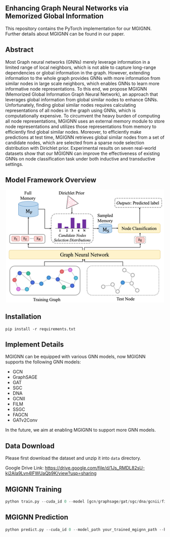 ## Enhancing Graph Neural Networks via Memorized Global Information

This repository contains the PyTorch implementation for our MGIGNN. Further details about MGIGNN can be found in our paper.

## Abstract

Most Graph neural networks (GNNs) merely leverage information in a limited range of local neighbors, which is not able to capture long-range dependencies or global information in the graph. However, extending information to the whole graph provides GNNs with more information from similar nodes in large scale neighbors, which enables GNNs to learn more informative node representations. To this end, we propose MGIGNN (Memorized Global Information Graph Neural Network), an approach that leverages global information from global similar nodes to enhance GNNs. Unfortunately, finding global similar nodes requires calculating representations of all nodes in the graph using GNNs, which is computationally expensive. To circumvent the heavy burden of computing all node representations, MGIGNN uses an external memory module to store node representations and utilizes those representations from memory to efficiently find global similar nodes. Moreover, to efficiently make predictions at test time, MGIGNN retrieves global similar nodes from a set of candidate nodes, which are selected from a sparse node selection distribution with Dirichlet prior. Experimental results on seven real-world datasets show that our MGIGNN can improve the effectiveness of existing GNNs on node classification task under both inductive and transductive settings.

## Model Framework Overview

<p align="center">
  <img src="./pic/Model_Framework.png" alt="Model_Framework" width="500"/>
</p>


## Installation

```shell
pip install -r requirements.txt
```

## Implement Details

MGIGNN can be equipped with various GNN models, now MGIGNN supports the following GNN models:

- GCN
- GraphSAGE
- GAT
- SGC
- DNA
- GCNII
- FILM
- SSGC
- FAGCN
- GATv2Conv

In the future, we aim at enabling MGIGNN to support more GNN models.

## Data Download

Please first download the dataset and unzip it into `data` directory.

Google Drive Link: https://drive.google.com/file/d/1Js_RMDL82sU-kj2AIa9Lvn4lFWUaQb9K/view?usp=sharing

## MGIGNN Training 

```python
python train.py --cuda_id 0 --model [gcn/graphsage/gat/sgc/dna/gcnii/film/ssgc/fagcn/gatv2] --hidden_dim 64 --eta 1 --log_dir ./log/ --k 3 --epochs 50 --dataset ppi --normalize True --criterion sigmoid --run_times 5
```



## MGIGNN Prediction

```python
python predict.py --cuda_id 0 --model_path your_trained_mgignn_path --hidden_dim 64 --eta 1 --k 3 --dataset ppi --criterion 
```

